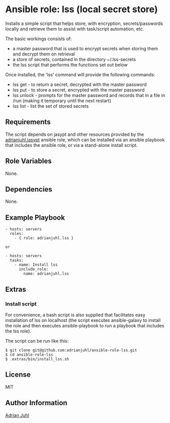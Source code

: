 # Ansible role: lss (local secret store)

Installs a simple script that helps store, with encryption, secrets/passwords locally and retrieve them to assist with task/script automation, etc.

The basic workings consists of:
  - a master password that is used to encrypt secrets when storing them and decrypt them on retrieval
  - a store of secrets, contained in the directory ~/.lss-secrets
  - the lss script that performs the functions set out below

Once installed, the 'lss' command will provide the following commands:
  - lss get     - to return a secret, decrypted with the master password
  - lss put     - to store a secret, encrypted with the master password
  - lss unlock  - prompts for the master password and records that in a file in /run (making it temporary until the next restart)
  - lss list    - list the set of stored secrets

## Requirements

The script depends on jasypt and other resources provided by the [adrianjuhl.jasypt](https://github.com/adrianjuhl/ansible-role-jasypt) ansible role, which can be installed via an ansible playbook that includes the ansible role, or via a stand-alone install script.

## Role Variables

None.

## Dependencies

None.

## Example Playbook
```
- hosts: servers
  roles:
    - { role: adrianjuhl.lss }

or

- hosts: servers
  tasks:
    - name: Install lss
      include_role:
        name: adrianjuhl.lss
```

## Extras

### Install script

For convenience, a bash script is also supplied that facilitates easy installation of lss on localhost (the script executes ansible-galaxy to install the role and then executes ansible-playbook to run a playbook that includes the lss role).

The script can be run like this:
```
$ git clone git@github.com:adrianjuhl/ansible-role-lss.git
$ cd ansible-role-lss
$ .extras/bin/install_lss.sh
```

## License

MIT

## Author Information

[Adrian Juhl](http://github.com/adrianjuhl)
